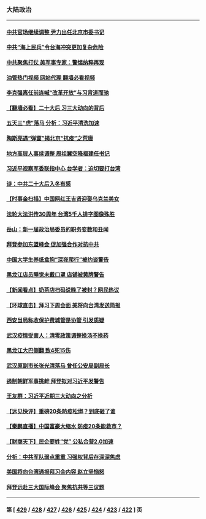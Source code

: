 ### 大陆政治
---
#### [中共官场继续调整 尹力出任北京市委书记](../../pages/ncid277/n13864988.md?11132045) 
#### [中共“海上民兵”令台海冲突更加复杂危险](../../pages/ncid277/n13864958.md?11132045) 
#### [中共聚焦打仗 美军事专家：警惕纳粹再现](../../pages/ncid277/n13864932.md?11132045) 
#### [油管热门视频 网站代理 翻墙必看视频](http://150.230.27.170:81/youtube.html?11132045)
#### [李克强离任前连喊“改革开放”与习背道而驰](../../pages/ncid277/n13864870.md?11132045) 
#### [【翻墙必看】二十大后 习三大动向的背后](../../pages/ncid277/n13864894.md?11132045) 
#### [五天三“虎”落马 分析：习近平清洗加速](../../pages/ncid277/n13864535.md?11132045) 
#### [陶斯亮遇“弹窗”揭北京“抗疫”之荒唐](../../pages/ncid277/n13864497.md?11132045) 
#### [地方高层人事续调整 周祖翼空降福建任书记](../../pages/ncid277/n13864880.md?11132045) 
#### [习近平视察军委联指中心 台学者：迫切要打台湾](../../pages/ncid277/n13864578.md?11132045) 
#### [诗：中共二十大后入冬有感](../../pages/ncid277/n13864865.md?11132045) 
#### [【时事金扫描】中国网红王吉贤迎娶乌克兰美女](../../pages/ncid277/n13864751.md?11132045) 
#### [法轮大法洪传30周年 台湾5千人排字图像殊胜](../../pages/ncid277/n13864314.md?11132045) 
#### [岳山：新一届政治局委员的职务变数和丑闻](../../pages/ncid277/n13864753.md?11132045) 
#### [拜登参加东盟峰会 促加强合作对抗中共](../../pages/ncid277/n13864760.md?11132045) 
#### [中国大学生养纸盒狗“深夜爬行”被约谈警告](../../pages/ncid277/n13864617.md?11132045) 
#### [黑龙江店员睡觉未戴口罩 店铺被黄牌警告](../../pages/ncid277/n13864649.md?11132045) 
#### [【新闻看点】奶茶店扫码说晚了被封？网民热议](../../pages/ncid277/n13864380.md?11132045) 
#### [【环球直击】拜习下周会面 美将向台湾发送简报](../../pages/ncid277/n13864175.md?11132045) 
#### [西安当局称收保护费城管是协管 引发质疑](../../pages/ncid277/n13864581.md?11132045) 
#### [武汉疫情受害人：清零政策调整换汤不换药](../../pages/ncid277/n13864297.md?11132045) 
#### [黑龙江大巴侧翻 致4死15伤](../../pages/ncid277/n13864553.md?11132045) 
#### [武汉原副市长张光清落马 曾任公安局副局长](../../pages/ncid277/n13864446.md?11132045) 
#### [遏制朝鲜军事挑衅 拜登拟对习近平发警告](../../pages/ncid277/n13864467.md?11132045) 
#### [王友群：习近平近期三大动向之分析](../../pages/ncid277/n13864398.md?11132045) 
#### [【远见快评】重磅20条防疫松绑？到底砸了谁](../../pages/ncid277/n13864407.md?11132045) 
#### [【秦鹏直播】中国富豪大缩水 防疫20条能救市？](../../pages/ncid277/n13864383.md?11132045) 
#### [【财商天下】民企要姓“党” 公私合营2.0加速](../../pages/ncid277/n13864327.md?11132045) 
#### [分析：中共军队弱点重重 习强权背后存深深焦虑](../../pages/ncid277/n13864317.md?11132045) 
#### [美国将向台湾通报拜习会内容 赵立坚恼怒](../../pages/ncid277/n13864333.md?11132045) 
#### [拜登远赴三大国际峰会 聚焦抗共等三议题](../../pages/ncid277/n13864335.md?11132045) 

---
#### 第 [ [429](./429.md?11132045) / [428](./428.md?11132045) / [427](./427.md?11132045) / [426](./426.md?11132045) / [425](./425.md?11132045) / [424](./424.md?11132045) / [423](./423.md?11132045) / [422](./422.md?11132045) ] 页
